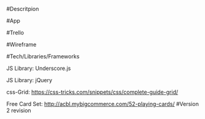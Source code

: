 #Descritpion

#App

#Trello

#Wireframe

#Tech/Libraries/Frameworks

JS Library: Underscore.js

JS Library: jQuery

css-Grid: https://css-tricks.com/snippets/css/complete-guide-grid/

Free Card Set: http://acbl.mybigcommerce.com/52-playing-cards/
#Version 2 revision
